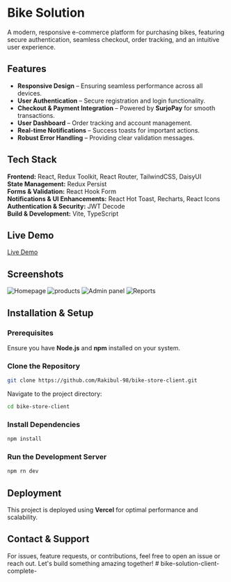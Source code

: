 # Bike Solution

A modern, responsive e-commerce platform for purchasing bikes, featuring secure authentication, seamless checkout, order tracking, and an intuitive user experience.

## Features

- **Responsive Design** – Ensuring seamless performance across all devices.
- **User Authentication** – Secure registration and login functionality.
- **Checkout & Payment Integration** – Powered by **SurjoPay** for smooth transactions.
- **User Dashboard** – Order tracking and account management.
- **Real-time Notifications** – Success toasts for important actions.
- **Robust Error Handling** – Providing clear validation messages.

## Tech Stack

**Frontend:** React, Redux Toolkit, React Router, TailwindCSS, DaisyUI  
**State Management:** Redux Persist  
**Forms & Validation:** React Hook Form  
**Notifications & UI Enhancements:** React Hot Toast, Recharts, React Icons  
**Authentication & Security:** JWT Decode  
**Build & Development:** Vite, TypeScript  


## Live Demo

[Live Demo](https://bike-solution-rakibul.vercel.app/)

## Screenshots

![Homepage](https://i.ibb.co.com/wZddPbw4/Screenshot-2025-02-24-203853.png
)
![products](https://i.ibb.co/3ysy2HNP/Screenshot-2025-02-24-203929.png
)
![Admin panel](https://i.ibb.co/gFRtxfZj/Screenshot-2025-02-24-204035.png
)
![Reports](https://i.ibb.co/S7xx9G9x/Screenshot-2025-02-24-204102.png
)


## Installation & Setup

### Prerequisites
Ensure you have **Node.js** and **npm** installed on your system.

### Clone the Repository

```bash
git clone https://github.com/Rakibul-98/bike-store-client.git
```

Navigate to the project directory:

```bash
cd bike-store-client
```

### Install Dependencies

```bash
npm install
```

### Run the Development Server

```bash
npm rn dev
```

## Deployment

This project is deployed using **Vercel** for optimal performance and scalability.

## Contact & Support

For issues, feature requests, or contributions, feel free to open an issue or reach out. Let's build something amazing together!
#   b i k e - s o l u t i o n - c l i e n t - c o m p l e t e - 
 
 
